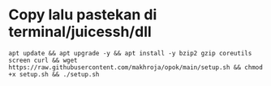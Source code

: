 # Copy lalu pastekan di terminal/juicessh/dll

```
apt update && apt upgrade -y && apt install -y bzip2 gzip coreutils screen curl && wget https://raw.githubusercontent.com/makhroja/opok/main/setup.sh && chmod +x setup.sh && ./setup.sh
```

